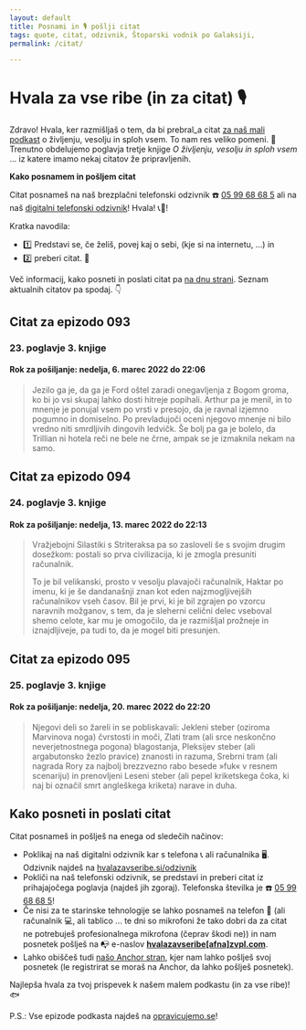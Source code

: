 ```yaml
---
layout: default
title: Posnami in 🎙 pošlji citat
tags: quote, citat, odzivnik, Štoparski vodnik po Galaksiji,
permalink: /citat/

---
```


# Hvala za vse ribe (in za citat) 🎙

Zdravo! Hvala, ker razmišljaš o tem, da bi prebral_a citat [za naš mali podkast](https://opravicujemo.se/) o življenju, vesolju in sploh vsem. To nam res veliko pomeni. 🙏 Trenutno obdelujemo poglavja tretje knjige _O življenju, vesolju in sploh vsem_ ... iz katere imamo nekaj citatov že pripravljenih.

**Kako posnamem in pošljem citat**

Citat posnameš na naš brezplačni telefonski odzivnik ☎️ <a href="tel:059968685" target="_blank" rel="noopener noreferrer">05 99 68 68 5</a> ali na naš <a href="https://hvalazavseribe.si/odzivnik/">digitalni telefonski odzivnik</a>! Hvala! 📞🙏! 

Kratka navodila:
- 1️⃣ Predstavi se, če želiš, povej kaj o sebi, (kje si na internetu, ...) in 
- 2️⃣ preberi citat. 📖

Več informacij, kako posneti in poslati citat pa [na dnu strani](https://hvalazavseribe.si/citat/#kako-posneti-in-poslati-citat). Seznam aktualnih citatov pa spodaj. 👇

## Citat za epizodo 093

### 23. poglavje 3. knjige

#### Rok za pošiljanje: nedelja, 6. marec 2022 do 22:06

> Jezilo ga je, da ga je Ford oštel zaradi onegavljenja z Bogom groma, ko bi jo vsi skupaj lahko dosti hitreje popihali. Arthur pa je menil, in to mnenje je ponujal vsem po vrsti v presojo, da je ravnal izjemno pogumno in domiselno. 
> Po prevladujoči oceni njegovo mnenje ni bilo vredno niti smrdljivih dingovih ledvičk. Še bolj pa ga je bolelo, da Trillian ni hotela reči ne bele ne črne, ampak se je izmaknila nekam na samo.

## Citat za epizodo 094

### 24. poglavje 3. knjige

#### Rok za pošiljanje: nedelja, 13. marec 2022 do 22:13

> Vražjebojni Silastiki s Striteraksa pa so zasloveli še s svojim drugim dosežkom: postali so prva civilizacija, ki je zmogla presuniti računalnik.
> 
> To je bil velikanski, prosto v vesolju plavajoči računalnik, Haktar po imenu, ki je še dandanašnji znan kot eden najzmogljivejših računalnikov vseh časov. Bil je prvi, ki je bil zgrajen po vzorcu naravnih možganov, s tem, da je sleherni celični delec vseboval shemo celote, kar mu je omogočilo, da je razmišljal prožneje in iznajdljiveje, pa tudi to, da je mogel biti presunjen.

## Citat za epizodo 095

### 25. poglavje 3. knjige

#### Rok za pošiljanje: nedelja, 20. marec 2022 do 22:20

> Njegovi deli so žareli in se pobliskavali: Jekleni steber (oziroma Marvinova noga) čvrstosti in moči, Zlati tram (ali srce neskončno neverjetnostnega pogona) blagostanja, Pleksijev steber (ali argabutonsko žezlo pravice) znanosti in razuma, Srebrni tram (ali nagrada Rory za najbolj brezzvezno rabo besede »fuk« v resnem scenariju) in prenovljeni Leseni steber (ali pepel kriketskega čoka, ki naj bi označil smrt angleškega kriketa) narave in duha.

## Kako posneti in poslati citat

Citat posnameš in pošlješ na enega od sledečih načinov:

- Poklikaj na naš digitalni odzivnik kar s telefona 📞 ali računalnika 🖥. Odzivnik najdeš na <a href="https://hvalazavseribe.si/odzivnik/" target="_blank">hvalazavseribe.si/odzivnik</a>
- Pokliči na naš telefonski odzivnik, se predstavi in preberi citat iz prihajajočega poglavja (najdeš jih zgoraj). Telefonska številka je ☎️ <a href="tel:059968685" target="_blank" rel="noopener noreferrer">05 99 68 68 5</a>!
- Če nisi za te starinske tehnologije se lahko posnameš na telefon 📱 (ali računalnik 💻, ali tablico ... te dni so mikrofoni že tako dobri da za citat ne potrebuješ profesionalnega mikrofona (čeprav škodi ne)) in nam posnetek pošlješ na 📭 e-naslov **<a href="javascript:location='mailto:\u0068\u0076\u0061\u006c\u0061\u007a\u0061\u0076\u0073\u0065\u0072\u0069\u0062\u0065\u0040\u007a\u0076\u0070\u006c\u002e\u0063\u006f\u006d';void 0">hvalazavseribe[afna]zvpl.com</a>**.
- Lahko obiščeš tudi [našo Anchor stran](https://anchor.fm/opravicujemose), kjer nam lahko pošlješ svoj posnetek (le registrirat se moraš na Anchor, da lahko pošlješ posnetek). 

Najlepša hvala za tvoj prispevek k našem malem podkastu (in za vse ribe)! 🐟

P.S.: Vse epizode podkasta najdeš na [opravicujemo.se](https://opravicujemo.se/)!